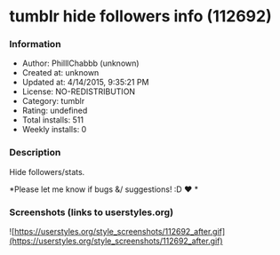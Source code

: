 # tumblr hide followers info (112692)

### Information
- Author: PhilllChabbb (unknown)
- Created at: unknown
- Updated at: 4/14/2015, 9:35:21 PM
- License: NO-REDISTRIBUTION
- Category: tumblr
- Rating: undefined
- Total installs: 511
- Weekly installs: 0


### Description
Hide followers/stats.

*Please let me know if bugs &/ suggestions! :D ♥ *


### Screenshots (links to userstyles.org)
![https://userstyles.org/style_screenshots/112692_after.gif](https://userstyles.org/style_screenshots/112692_after.gif)



